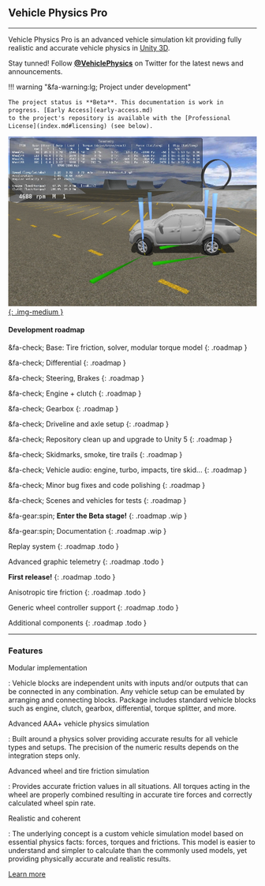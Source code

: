 
## Vehicle Physics Pro

---

Vehicle Physics Pro is an advanced vehicle simulation kit providing fully realistic and accurate
vehicle physics in [Unity 3D](http://unity3d.com).


Stay tunned! Follow **[@VehiclePhysics](https://twitter.com/VehiclePhysics)** on Twitter for the
latest news and announcements.

!!! warning "&fa-warning:lg; Project under development"

	The project status is **Beta**. This documentation is work in progress. [Early Access](early-access.md)
	to the project's repository is available with the [Professional License](index.md#licensing) (see below).



[![Vehicle Physics Pro Alpha Sandbox scene](img/vehicle-physics-pro-alpha-sandbox-02.jpg){: .img-medium }](early-access.md#sandbox-scene)

#### Development roadmap

&fa-check; Base: Tire friction, solver, modular torque model
{: .roadmap }

&fa-check; Differential
{: .roadmap }

&fa-check; Steering, Brakes
{: .roadmap }

&fa-check; Engine + clutch
{: .roadmap }

&fa-check; Gearbox
{: .roadmap }

&fa-check; Driveline and axle setup
{: .roadmap }

&fa-check; Repository clean up and upgrade to Unity 5
{: .roadmap }

&fa-check; Skidmarks, smoke, tire trails
{: .roadmap }

&fa-check; Vehicle audio: engine, turbo, impacts, tire skid...
{: .roadmap }

&fa-check; Minor bug fixes and code polishing
{: .roadmap }

&fa-check; Scenes and vehicles for tests
{: .roadmap }

&fa-gear:spin; **Enter the Beta stage!**
{: .roadmap .wip }

&fa-gear:spin; Documentation
{: .roadmap .wip }

Replay system
{: .roadmap .todo }

Advanced graphic telemetry
{: .roadmap .todo }

**First release!**
{: .roadmap .todo }

Anisotropic tire friction
{: .roadmap .todo }

Generic wheel controller support
{: .roadmap .todo }

Additional components
{: .roadmap .todo }


---

### Features

Modular implementation

:	Vehicle blocks are independent units with inputs and/or outputs that can be connected in
	any combination. Any vehicle setup can be emulated by arranging and connecting blocks.
	Package includes standard vehicle blocks such as engine, clutch, gearbox, differential,
	torque splitter, and more.

Advanced AAA+ vehicle physics simulation

:	Built around a physics solver providing accurate results for all vehicle types and setups.
	The precision of the numeric results depends on the integration steps only.

Advanced wheel and tire friction simulation

:	Provides accurate friction values in all situations. All torques acting in the wheel are
	properly combined resulting in accurate tire forces and correctly calculated wheel spin rate.

Realistic and coherent

: 	The underlying concept is a custom vehicle simulation model based on essential physics facts:
	forces, torques and frictions. This model is easier to understand and simpler to calculate than
	the commonly used models, yet providing physically accurate and realistic results.

[Learn more](overview)